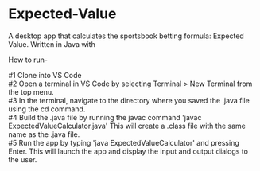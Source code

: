 # Expected-Value
A desktop app that calculates the sportsbook betting formula: Expected Value. Written in Java with 

How to run-

#1 Clone into VS Code  
#2 Open a terminal in VS Code by selecting Terminal > New Terminal from the top menu.  
#3 In the terminal, navigate to the directory where you saved the .java file using the cd command.  
#4 Build the .java file by running the javac command 'javac ExpectedValueCalculator.java' This will create a .class file with the same name as the .java file.  
#5 Run the app by typing 'java ExpectedValueCalculator' and pressing Enter. This will launch the app and display the input and output dialogs to the user.
